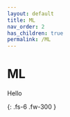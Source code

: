 ```yaml
---
layout: default
title: ML
nav_order: 2
has_children: true
permalink: /ML
---
```


# ML

Hello

{: .fs-6 .fw-300 }
